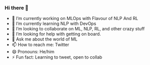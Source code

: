 ### Hi there 👋
- 🔭 I’m currently working on MLOps with Flavour of NLP And RL
- 🌱 I’m currently learning NLP with DevOps
- 👯 I’m looking to collaborate on ML, NLP, RL, and other crazy stuff
- 🤔 I’m looking for help with getting on board.
- 💬 Ask me about the world of ML
- 📫 How to reach me: Twitter
- 😄 Pronouns: He/him
- ⚡ Fun fact: Learning to tweet, open to collab
